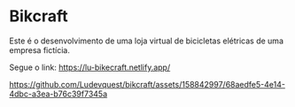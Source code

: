 # Bikcraft
Este é o desenvolvimento de uma loja virtual de bicicletas elétricas de uma empresa fictícia.

Segue o link:
https://lu-bikecraft.netlify.app/ <br>


https://github.com/Ludevquest/bikcraft/assets/158842997/68aedfe5-4e14-4dbc-a3ea-b76c39f7345a

